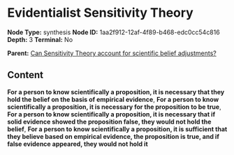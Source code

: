 # Evidentialist Sensitivity Theory

**Node Type:** synthesis
**Node ID:** 1aa2f912-12af-4f89-b468-edc0cc54c816
**Depth:** 3
**Terminal:** No

**Parent:** [Can Sensitivity Theory account for scientific belief adjustments?](can-sensitivity-theory-account-for-scientific-belief-adjustments.md)

## Content

**For a person to know scientifically a proposition, it is necessary that they hold the belief on the basis of empirical evidence**, **For a person to know scientifically a proposition, it is necessary for the proposition to be true**, **For a person to know scientifically a proposition, it is necessary that if solid evidence showed the proposition false, they would not hold the belief**, **For a person to know scientifically a proposition, it is sufficient that they believe based on empirical evidence, the proposition is true, and if false evidence appeared, they would not hold it**
